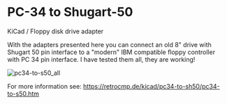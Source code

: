 # PC-34 to Shugart-50
KiCad / Floppy disk drive adapter

With the adapters presented here you can connect an old 8" drive with Shugart 50 pin interface to a "modern" IBM compatible floppy controller with PC 34 pin interface. I have tested them all, they are working!

![pc34-to-s50_all](https://user-images.githubusercontent.com/52176362/119267985-2fe54880-bbf1-11eb-9756-ab84098677dc.jpg)

For more information see: https://retrocmp.de/kicad/pc34-to-sh50/pc34-to-s50.htm
